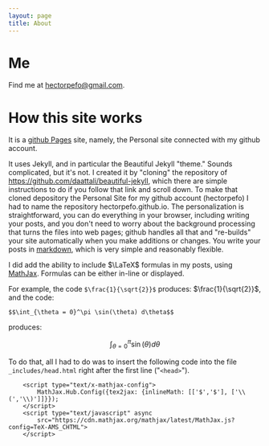 ```yaml
---
layout: page
title: About
---
```


Me
==

Find me at hectorpefo@gmail.com.


How this site works
===================

It is a [github Pages](https://pages.github.com/) site, namely, the Personal site connected with my github account.

It uses Jekyll, and in particular the Beautiful Jekyll "theme." Sounds complicated, but it's not. I created it by "cloning" the repository of https://github.com/daattali/beautiful-jekyll, which there are simple instructions to do if you follow that link and scroll down. To make that cloned depository the Personal Site for my github account (hectorpefo) I had to name the repository hectorpefo.github.io. The personalization is straightforward, you can do everything in your browser, including writing your posts, and you don't need to worry about the background processing that turns the files into web pages; github handles all that and "re-builds" your site automatically when you make additions or changes. You write your posts in [markdown](https://github.com/adam-p/markdown-here/wiki/Markdown-Cheatsheet), which is very simple and reasonably flexible.

I did add the ability to include $\LaTeX$ formulas in my posts, using [MathJax](https://www.mathjax.org/). Formulas can be either in-line or displayed. 

For example, the code `$\frac{1}{\sqrt{2}}$` produces: $\frac{1}{\sqrt{2}}$, and the code:

```
$$\int_{\theta = 0}^\pi \sin(\theta) d\theta$$
```

produces:

$$ \int_{\theta = 0}^\pi \sin(\theta) d\theta $$

To do that, all I had to do was to insert the following code into the file `_includes/head.html` right after the first line ("`<head>`"). 
```
    <script type="text/x-mathjax-config">
        MathJax.Hub.Config({tex2jax: {inlineMath: [['$','$'], ['\\(','\\)']]}});
    </script>
    <script type="text/javascript" async
        src="https://cdn.mathjax.org/mathjax/latest/MathJax.js?config=TeX-AMS_CHTML">
    </script>
```

